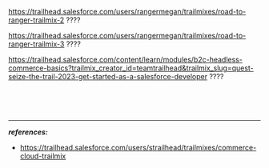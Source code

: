 

https://trailhead.salesforce.com/users/rangermegan/trailmixes/road-to-ranger-trailmix-2 ????

https://trailhead.salesforce.com/users/rangermegan/trailmixes/road-to-ranger-trailmix-3 ????

https://trailhead.salesforce.com/content/learn/modules/b2c-headless-commerce-basics?trailmix_creator_id=teamtrailhead&trailmix_slug=quest-seize-the-trail-2023-get-started-as-a-salesforce-developer ????

<br/>


<br/>


<br/>



---

***references:***
  - https://trailhead.salesforce.com/users/strailhead/trailmixes/commerce-cloud-trailmix



